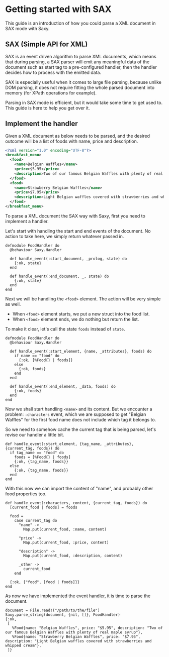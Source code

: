 # Getting started with SAX

This guide is an introduction of how you could parse a XML document in SAX mode
with Saxy.

## SAX (Simple API for XML)

SAX is an event driven algorithm to parse XML documents, which means that during
parsing, a SAX parser will emit any meaningful data of the document such as
start tag to a pre-configured handler, then the handler decides how to process
with the emitted data.

SAX is especially useful when it comes to large file parsing, because unlike DOM
parsing, it does not require fitting the whole parsed document into memory (for
XPath operations for example).

Parsing in SAX mode is efficient, but it would take some time to get used to.
This guide is here to help you get over it.

## Implement the handler

Given a XML document as below needs to be parsed, and the desired outcome
will be a list of foods with name, price and description.

```XML
<?xml version="1.0" encoding="UTF-8"?>
<breakfast_menu>
  <food>
    <name>Belgian Waffles</name>
    <price>$5.95</price>
    <description>Two of our famous Belgian Waffles with plenty of real maple syrup</description>
  </food>
  <food>
    <name>Strawberry Belgian Waffles</name>
    <price>$7.95</price>
    <description>Light Belgian waffles covered with strawberries and whipped cream</description>
  </food>
</breakfast_menu>
```

To parse a XML document the SAX way with Saxy, first you need to implement a
handler.

Let's start with handling the start and end events of the document. No action to
take here, we simply return whatever passed in.

```
defmodule FoodHandler do
  @behaviour Saxy.Handler

  def handle_event(:start_document, _prolog, state) do
    {:ok, state}
  end

  def handle_event(:end_document, _, state) do
    {:ok, state}
  end
end
```

Next we will be handling the `<food>` element. The action will be very simple as
well.

* When `<food>` element starts, we put a new struct into the food list.
* When `<food>` element ends, we do nothing but return the list.

To make it clear, let's call the state `foods` instead of `state`.

    defmodule FoodHandler do
      @behaviour Saxy.Handler

      def handle_event(:start_element, {name, _attributes}, foods) do
        if name == "food" do
          {:ok, [%Food{} | foods]}
        else
          {:ok, foods}
        end
      end

      def handle_event(:end_element, _data, foods) do
        {:ok, foods}
      end
    end

Now we shall start handling `<name>` and its content. But we encounter a problem:
`:characters` event, which we are supposed to get "Belgian Waffles" for the
first food name does not include which tag it belongs to.

So we need to somehow cache the current tag that is being parsed, let's revise
our handler a little bit.

    def handle_event(:start_element, {tag_name, _attributes}, {current_tag, foods}) do
      if tag_name == "food" do
        foods = [%Food{} | foods]
        {:ok, {tag_name, foods}}
      else
        {:ok, {tag_name, foods}}
      end
    end

With this now we can import the content of "name", and probably other food
properties too.

    def handle_event(:characters, content, {current_tag, foods}) do
      [current_food | foods] = foods

      food =
        case current_tag do
          "name" ->
            Map.put(current_food, :name, content)

          "price" ->
            Map.put(current_food, :price, content)

          "description" ->
            Map.put(current_food, :description, content)

          _other ->
            current_food
        end

      {:ok, {"food", [food | foods]}}
    end

As now we have implemented the event handler, it is time to parse the document.

    document = File.read!("/path/to/the/file")
    Saxy.parse_string(document, {nil, []}, FoodHandler)
    {:ok,
     [
       %Food{name: "Belgian Waffles", price: "$5.95", description: "Two of our famous Belgian Waffles with plenty of real maple syrup"},
       %Food{name: "Strawberry Belgian Waffles", price: "$7.95", description: "Light Belgian waffles covered with strawberries and whipped cream"},
     ]}
